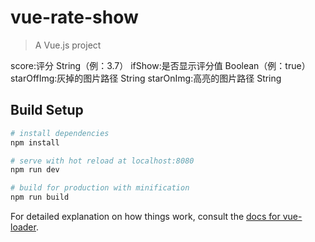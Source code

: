 # vue-rate-show

> A Vue.js project

score:评分 String（例：3.7）
ifShow:是否显示评分值 Boolean（例：true）
starOffImg:灰掉的图片路径 String
starOnImg:高亮的图片路径 String


## Build Setup

``` bash
# install dependencies
npm install

# serve with hot reload at localhost:8080
npm run dev

# build for production with minification
npm run build
```

For detailed explanation on how things work, consult the [docs for vue-loader](http://vuejs.github.io/vue-loader).
